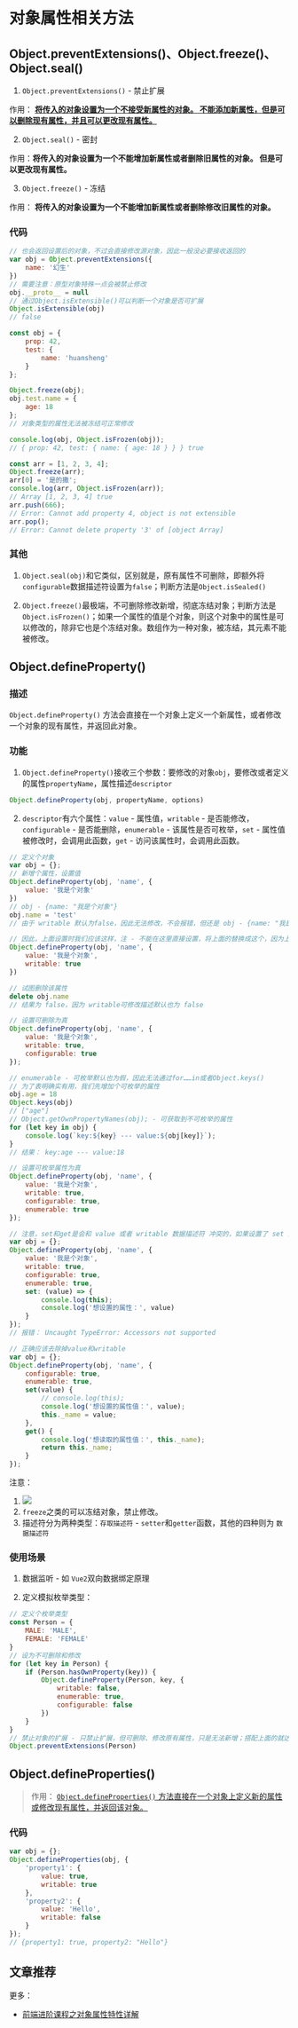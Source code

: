 # 对象属性相关方法

## Object.preventExtensions()、Object.freeze()、Object.seal()

1. `Object.preventExtensions()` - 禁止扩展

作用： [**将传入的对象设置为一个不接受新属性的对象。 不能添加新属性，但是可以删除现有属性，并且可以更改现有属性。**](https://developer.mozilla.org/zh-CN/docs/Web/JavaScript/Reference/Global_Objects/Object/preventExtensions)

2. `Object.seal()` - 密封

作用：**将传入的对象设置为一个不能增加新属性或者删除旧属性的对象。 但是可以更改现有属性。**

3. `Object.freeze()` - 冻结

作用： **将传入的对象设置为一个不能增加新属性或者删除修改旧属性的对象。**

### 代码

```js
// 也会返回设置后的对象，不过会直接修改源对象，因此一般没必要接收返回的
var obj = Object.preventExtensions({
    name: '幻生'
})
// 需要注意：原型对象特殊一点会被禁止修改
obj.__proto__ = null
// 通过Object.isExtensible()可以判断一个对象是否可扩展
Object.isExtensible(obj)
// false

const obj = {
    prop: 42,
    test: {
        name: 'huansheng'
    }
};

Object.freeze(obj);
obj.test.name = {
    age: 18
};
// 对象类型的属性无法被冻结可正常修改

console.log(obj, Object.isFrozen(obj));
// { prop: 42, test: { name: { age: 18 } } } true

const arr = [1, 2, 3, 4];
Object.freeze(arr);
arr[0] = '是的撒';
console.log(arr, Object.isFrozen(arr));
// Array [1, 2, 3, 4] true
arr.push(666);
// Error: Cannot add property 4, object is not extensible
arr.pop();
// Error: Cannot delete property '3' of [object Array]
```

### 其他

1. `Object.seal(obj)`和它类似，区别就是，原有属性不可删除，即额外将`configurable`数据描述符设置为`false`；判断方法是`Object.isSealed()`

2. `Object.freeze()`最极端，不可删除修改新增，彻底冻结对象；判断方法是 `Object.isFrozen()`；如果一个属性的值是个对象，则这个对象中的属性是可以修改的，除非它也是个冻结对象。数组作为一种对象，被冻结，其元素不能被修改。

## Object.defineProperty()

### 描述

`Object.defineProperty()` 方法会直接在一个对象上定义一个新属性，或者修改一个对象的现有属性，并返回此对象。

### 功能

1. `Object.defineProperty()`接收三个参数：要修改的对象`obj`，要修改或者定义的属性`propertyName`，属性描述`descriptor`

```js
Object.defineProperty(obj, propertyName, options)
```

2. `descriptor`有六个属性：`value` - 属性值，`writable` - 是否能修改，`configurable` - 是否能删除，`enumerable` - 该属性是否可枚举，`set` - 属性值被修改时，会调用此函数，`get` - 访问该属性时，会调用此函数。

```js
// 定义个对象
var obj = {};
// 新增个属性，设置值
Object.defineProperty(obj, 'name', {
    value: '我是个对象'
})
// obj - {name: "我是个对象"}
obj.name = 'test'
// 由于 writable 默认为false，因此无法修改，不会报错，但还是 obj - {name: "我是个对象"}

// 因此，上面设置时我们应该这样，注 - 不能在这里直接设置，将上面的替换成这个，因为上面那个已经是不可改的了，无法修改了，即使使用defineProperty方法也不行：
Object.defineProperty(obj, 'name', {
    value: '我是个对象',
    writable: true
})

// 试图删除该属性
delete obj.name
// 结果为 false，因为 writable可修改描述默认也为 false

// 设置可删除为真
Object.defineProperty(obj, 'name', {
    value: '我是个对象',
    writable: true,
    configurable: true
});

// enumerable - 可枚举默认也为假，因此无法通过for……in或者Object.keys()
// 为了表明确实有用，我们先增加个可枚举的属性
obj.age = 18
Object.keys(obj)
// ["age"]
// Object.getOwnPropertyNames(obj); - 可获取到不可枚举的属性
for (let key in obj) {
    console.log(`key:${key} --- value:${obj[key]}`);
}
// 结果： key:age --- value:18

// 设置可枚举属性为真
Object.defineProperty(obj, 'name', {
    value: '我是个对象',
    writable: true,
    configurable: true,
    enumerable: true
});

// 注意，set和get是会和 value 或者 writable 数据描述符 冲突的，如果设置了 set 或者 get 就不能用value设置值或者设置writable
var obj = {};
Object.defineProperty(obj, 'name', {
    value: '我是个对象',
    writable: true,
    configurable: true,
    enumerable: true,
    set: (value) => {
        console.log(this);
        console.log('想设置的属性：', value)
    }
});
// 报错： Uncaught TypeError: Accessors not supported

// 正确应该去除掉value和writable
var obj = {};
Object.defineProperty(obj, 'name', {
    configurable: true,
    enumerable: true,
    set(value) {
        // console.log(this);
        console.log('想设置的属性值：', value);
        this._name = value;
    },
    get() {
        console.log('想读取的属性值：', this._name);
        return this._name;
    }
});
```

注意：

1. ![](https://gitee.com/huanshenga/myimg/raw/master/PicGo/20210523103735.png)
2. `freeze`之类的可以冻结对象，禁止修改。
3. 描述符分为两种类型：`存取描述符` - `setter`和`getter`函数，其他的四种则为 `数据描述符`

### 使用场景

1. 数据监听 - 如 `Vue2`双向数据绑定原理

2. 定义模拟枚举类型：

```js
// 定义个枚举类型
const Person = {
    MALE: 'MALE',
    FEMALE: 'FEMALE'
}
// 设为不可删除和修改
for (let key in Person) {
    if (Person.hasOwnProperty(key)) {
        Object.defineProperty(Person, key, {
            writable: false,
            enumerable: true,
            configurable: false
        })
    }
}
// 禁止对象的扩展 - 只禁止扩展，但可删除、修改原有属性，只是无法新增；搭配上面的就达到了对象不改不增不扩展的目的
Object.preventExtensions(Person)
```

## Object.defineProperties()

> 作用： [ `Object.defineProperties()` 方法直接在一个对象上定义新的属性或修改现有属性，并返回该对象。](https://developer.mozilla.org/zh-CN/docs/Web/JavaScript/Reference/Global_Objects/Object/defineProperties)

### 代码

```js
var obj = {};
Object.defineProperties(obj, {
    'property1': {
        value: true,
        writable: true
    },
    'property2': {
        value: 'Hello',
        writable: false
    }
});
// {property1: true, property2: "Hello"}
```

## 文章推荐

更多：  

* [前端进阶课程之对象属性特性详解](https://juejin.im/post/5bed63eb6fb9a049e701adac)

